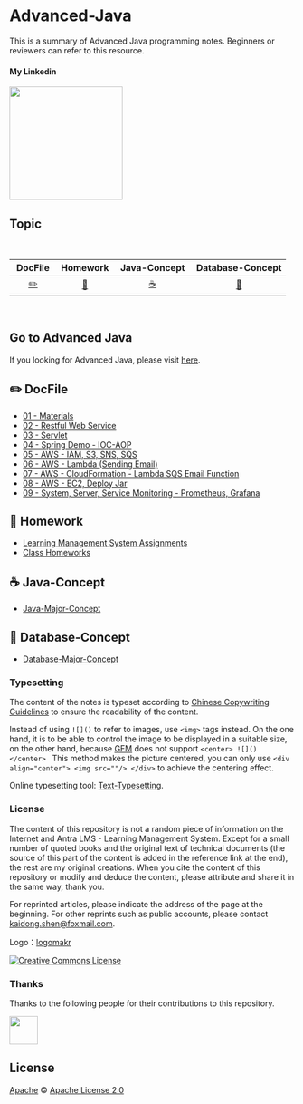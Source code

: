 # Advanced-Java
This is a summary of Advanced Java programming notes. Beginners or reviewers can refer to this resource.

#### My Linkedin

<div align="left">
    <a href="https://www.linkedin.com/in/kaidong-shen/"> <img src="https://www.tmf-group.com/-/media/images/logos/case-study-logos/linkedin.png?h=32%25&w=100%25&la=en&hash=D0E8DD162007F2CF94A6CA31F244DE55E6DBBF8E" width="200px"></a>
</div>

## Topic

<br>

| &nbsp;DocFile&nbsp; | Homework| &nbsp;Java-Concept&nbsp; |Database-Concept|
| :---: | :----: | :---: | :----: |
| [:pencil2:](#pencil2-DocFile) | [:memo:](#memo-Homework) | [:coffee:](#coffee-Java-Concept) | [:floppy_disk:](#floppy_disk-Database-Concept)|

<br>

## Go to Advanced Java
If you looking for Advanced Java, please visit [here](https://github.com/shenkaidong/Advanced-Java).

## :pencil2: DocFile

- [01 - Materials](https://github.com/shenkaidong/Core-Java-Basic/tree/master/note/java/02%20-%20Materials)  
- [02 - Restful Web Service](https://github.com/shenkaidong/Core-Java-Basic/tree/master/note/java/03%20-%20Data%20Types)  
- [03 - Servlet](https://github.com/shenkaidong/Core-Java-Basic/tree/master/note/java/04%20-%20OOP%20principles)  
- [04 - Spring Demo - IOC-AOP](https://github.com/shenkaidong/Core-Java-Basic/tree/master/note/java/05%20-%20Exception%20Handling)  
- [05 - AWS - IAM, S3, SNS, SQS](https://github.com/shenkaidong/Core-Java-Basic/tree/master/note/java/06%20-%20Collections%20-%20List)  
- [06 - AWS - Lambda (Sending Email)](https://github.com/shenkaidong/Core-Java-Basic/tree/master/note/java/07%20-%20Collections%20-%20Set)  
- [07 - AWS - CloudFormation - Lambda SQS Email Function](https://github.com/shenkaidong/Core-Java-Basic/tree/master/note/java/08%20-%20Collections%20-%20Map)  
- [08 - AWS - EC2, Deploy Jar](https://github.com/shenkaidong/Core-Java-Basic/tree/master/note/java/09%20-%20String)  
- [09 - System, Server, Service Monitoring - Prometheus, Grafana](https://github.com/shenkaidong/Core-Java-Basic/tree/master/note/java/10%20-%20IO%20and%20Serialization)  

## :memo: Homework

- [Learning Management System Assignments](https://github.com/shenkaidong/Core-Java-Basic/tree/master/CoreJavaCode/src/main/java/lmsAssignments)
- [Class Homeworks](https://github.com/shenkaidong/Core-Java-Basic/tree/master/CoreJavaCode/src/main/java/homeworks)

## :coffee: Java-Concept

- [Java-Major-Concept](https://github.com/shenkaidong/Core-Java-Basic/tree/master/note/concept/java)

## :floppy_disk: Database-Concept

- [Database-Major-Concept](https://github.com/shenkaidong/Core-Java-Basic/tree/master/note/concept/database)

### Typesetting

The content of the notes is typeset according to [Chinese Copywriting Guidelines](https://github.com/sparanoid/chinese-copywriting-guidelines) to ensure the readability of the content.

Instead of using `![]()` to refer to images, use `<img>` tags instead. On the one hand, it is to be able to control the image to be displayed in a suitable size, on the other hand, because [GFM](https://github.github.com/gfm/) does not support `<center> ![]() </center> ` This method makes the picture centered, you can only use `<div align="center"> <img src=""/> </div>` to achieve the centering effect.

Online typesetting tool: [Text-Typesetting](https://github.com/CyC2018/Text-Typesetting).

### License

The content of this repository is not a random piece of information on the Internet and Antra LMS - Learning Management System. Except for a small number of quoted books and the original text of technical documents (the source of this part of the content is added in the reference link at the end), the rest are my original creations. When you cite the content of this repository or modify and deduce the content, please attribute and share it in the same way, thank you.

For reprinted articles, please indicate the address of the page at the beginning. For other reprints such as public accounts, please contact kaidong.shen@foxmail.com.

Logo：[logomakr](https://logomakr.com/)

<a rel="license" href="http://creativecommons.org/licenses/by-nc-sa/4.0/"><img alt="Creative Commons License" style="border-width:0" src="https://i.creativecommons.org/l/by-nc-sa/4.0/88x31.png" /></a>

### Thanks

Thanks to the following people for their contributions to this repository.

<a href="https://github.com/shenkaidong">
    <img src="https://media.istockphoto.com/vectors/yin-yang-panda-cute-logo-vector-illustration-vector-id1170794027?k=20&m=1170794027&s=612x612&w=0&h=QvlXWRWUe2hz_WUPvczDxdcMAOvH9NCv8P-GvzCVnqw=" width="50px">
</a> 



## License

[Apache](LICENSE) © [Apache License 2.0](https://choosealicense.com/licenses/apache-2.0/) 


